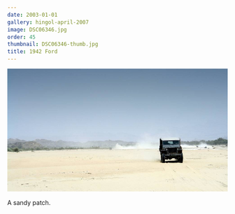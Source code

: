 ```yaml
---
date: 2003-01-01
gallery: hingol-april-2007
image: DSC06346.jpg
order: 45
thumbnail: DSC06346-thumb.jpg
title: 1942 Ford
---
```


![1942 Ford](./DSC06346.jpg)

A sandy patch.